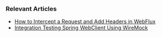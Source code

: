 ### Relevant Articles 
- [How to Intercept a Request and Add Headers in WebFlux](https://www.baeldung.com/spring-webflux-intercept-request-add-headers)
- [Integration Testing Spring WebClient Using WireMock](https://www.baeldung.com/spring-webclient-wiremock-integration-testing)

